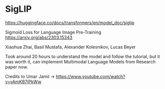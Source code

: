 # SigLIP
https://huggingface.co/docs/transformers/en/model_doc/siglip

Sigmoid Loss for Language Image Pre-Training
https://arxiv.org/abs/2303.15343

Xiaohua Zhai, Basil Mustafa, Alexander Kolesnikov, Lucas Beyer


Took around 20 hours to understand the model and follow the tutorial, but it was worth it, can implement Multimodal Language Models from Research paper now.

Credits to Umar Jamil -> https://www.youtube.com/watch?v=vAmKB7iPkWw